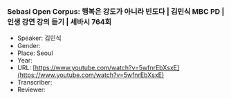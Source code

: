### Sebasi Open Corpus: 행복은 강도가 아니라 빈도다 | 김민식 MBC PD | 인생 강연 강의 듣기 | 세바시 764회

- Speaker: 김민식
- Gender: 
- Place: Seoul
- Year: 
- URL: [https://www.youtube.com/watch?v=5wfnrEbXsxE](https://www.youtube.com/watch?v=5wfnrEbXsxE)
- Transcriber: 
- Reviewer: 


